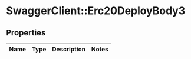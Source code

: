 # SwaggerClient::Erc20DeployBody3

## Properties
Name | Type | Description | Notes
------------ | ------------- | ------------- | -------------

